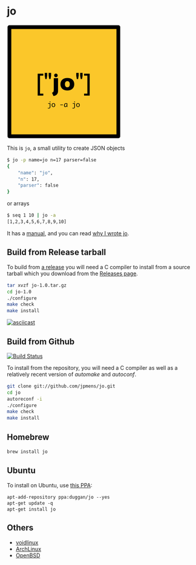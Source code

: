 # jo

![jo logo](tests/jo-logo.png)

This is `jo`, a small utility to create JSON objects

```bash
$ jo -p name=jo n=17 parser=false
{
    "name": "jo",
    "n": 17,
    "parser": false
}
```

or arrays

```bash
$ seq 1 10 | jo -a
[1,2,3,4,5,6,7,8,9,10]
```

It has a [manual](jo.md), and you can read [why I wrote jo](http://jpmens.net/2016/03/05/a-shell-command-to-create-json-jo/).

## Build from Release tarball

To build from [a release](https://github.com/jpmens/jo/releases) you will need a C compiler to install from a source tarball which you download from the [Releases page](https://github.com/jpmens/jo/releases).

```bash
tar xvzf jo-1.0.tar.gz
cd jo-1.0
./configure
make check
make install
```

[![asciicast](https://asciinema.org/a/4y7471mjfhvv2x4mdqmwfhu31.png)](https://asciinema.org/a/4y7471mjfhvv2x4mdqmwfhu31)


## Build from Github

[![Build Status](https://api.travis-ci.org/jpmens/jo.svg?branch=master)](https://travis-ci.org/jpmens/jo)

To install from the repository, you will need a C compiler as well as a relatively recent version of _automake_ and _autoconf_.

```bash
git clone git://github.com/jpmens/jo.git
cd jo
autoreconf -i
./configure
make check
make install
```

## Homebrew

```bash
brew install jo
```

## Ubuntu

To install on Ubuntu, use [this PPA](https://launchpad.net/~duggan/+archive/ubuntu/jo):

```
apt-add-repository ppa:duggan/jo --yes
apt-get update -q
apt-get install jo
```

## Others

* [voidlinux](https://github.com/voidlinux/void-packages/tree/master/srcpkgs/jo)
* [ArchLinux](https://aur.archlinux.org/packages/jo/)
* [OpenBSD](http://openports.se/textproc/jo)
